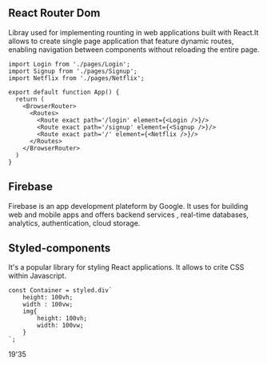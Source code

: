 ## React Router Dom
Libray used for implementing rounting in web applications built with React.It allows to create single page application that feature dynamic routes, enabling navigation between components without reloading the entire page.

```
import Login from './pages/Login';
import Signup from './pages/Signup';
import Netflix from './pages/Netflix';

export default function App() {
  return (
    <BrowserRouter>
      <Routes>
        <Route exact path='/login' element={<Login />}/>
        <Route exact path='/signup' element={<Signup />}/>
        <Route exact path='/' element={<Netflix />}/>
      </Routes>
    </BrowserRouter>
  )
}
```

## Firebase
Firebase is an app development plateform by Google. It uses for building web and mobile apps and offers backend services , real-time databases, analytics, authentication, cloud storage.

## Styled-components
It's a popular library for styling React applications. It allows to crite CSS within Javascript.

```
const Container = styled.div`
    height: 100vh;
    width : 100vw;
    img{
        height: 100vh;
        width: 100vw; 
    }
`;
```

19'35
